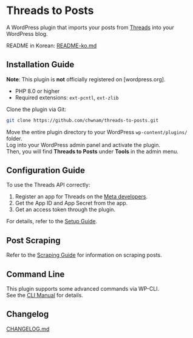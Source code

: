 # Threads to Posts

A WordPress plugin that imports your posts from [Threads](https://www.threads.com) into your WordPress blog.

README in Korean: [README-ko.md](./README-ko.md)

## Installation Guide

**Note**: This plugin is **not** officially registered on [wordpress.org].  

- PHP 8.0 or higher
- Required extensions: `ext-pcntl`, `ext-zlib`

Clone the plugin via Git:

```bash
git clone https://github.com/chwnam/threads-to-posts.git
```

Move the entire plugin directory to your WordPress `wp-content/plugins/` folder.  
Log into your WordPress admin panel and activate the plugin.  
Then, you will find **Threads to Posts** under **Tools** in the admin menu.

## Configuration Guide

To use the Threads API correctly:

1. Register an app for Threads on the [Meta developers](https://developers.facebook.com/).
2. Get the App ID and App Secret from the app.
3. Get an access token through the plugin.

For details, refer to the [Setup Guide](./docs/en/how-to-setup.md).

## Post Scraping

Refer to the [Scraping Guide](./docs/en/scrap.md) for information on scraping posts.

## Command Line

This plugin supports some advanced commands via WP-CLI.  
See the [CLI Manual](./docs/en/cli-manual.md) for details.

## Changelog

[CHANGELOG.md](./CHANGELOG.md)
